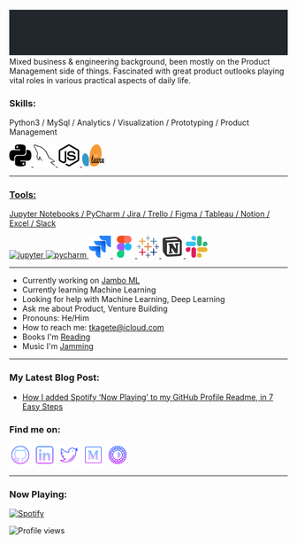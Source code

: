 ![Hello I'm Tony Kagete](hello.gif)
Mixed business & engineering background, been mostly on the Product Management side of things. Fascinated with great product outlooks playing vital roles in various practical aspects of daily life. 

<h3 align="left">Skills:</h3>

Python3 / MySql / Analytics / Visualization / Prototyping / Product Management

<p align="left"> <a href="https://www.python.org" target="_blank"> <img src="Python-02.svg" alt="python" width="40" height="40"/> </a>   <a href="https://www.mysql.com/" target="_blank"> <img src="Mysql-03.svg" alt="mysql" width="40" height="40"/> </a>   <a href="https://nodejs.org" target="_blank"> <img src="Node-js-01.svg" alt="nodejs" width="40" height="40"/> </a>   <a href="https://scikit-learn.org/" target="_blank"> <img src="Scikit_learn_logo_small.svg" alt="scikit" width="40" height="40"/> </p>
  
__________________________________________________________________________________________________________

<h3 align="left">Tools:</h3>

Jupyter Notebooks / PyCharm / Jira / Trello / Figma / Tableau / Notion / Excel / Slack

<p align="left"> <a href="https://www.jupyter.org/" target="_blank"> <img src="https://upload.wikimedia.org/wikipedia/commons/3/38/Jupyter_logo.svg" alt="jupyter" width="40" height="40"/> </a> <a href="https://www.jetbrains.com/pycharm/" target="_blank"> <img src="https://upload.wikimedia.org/wikipedia/commons/1/1d/PyCharm_Icon.svg" alt="pycharm" width="40" height="40"/> </a> <a href="https://www.atlassian.com/software/jira" target="_blank"> <img src="jira-seeklogo.com.svg" alt="jira" width="40" height="40"/> </a> <a href="https://www.figma.com/" target="_blank"> <img src="figma-icon.svg" alt="figma" width="40" height="40"/> </a> <a href="https://tableau.com/" target="_blank"> <img src="tableau-software-seeklogo.com.svg" alt="tableau" width="40" height="40"/> </a> <a href="https://www.notion.com/" target="_blank"> <img src="icons8-notion.svg" alt="notion" width="40" height="40"/> </a> </a> <a href="https://www.slack.com/" target="_blank"> <img src="Slack_icon_2019.svg" alt="slack" width="40" height="40"/> </a> </p>
  
__________________________________________________________________________________________________________

- Currently working on [Jambo ML](https://github.com/Technically-Tony/jamboml-1.git)
- Currently learning Machine Learning 
- Looking for help with Machine Learning, Deep Learning 
- Ask me about Product, Venture Building
- Pronouns: He/Him 
- How to reach me: tkagete@icloud.com 
- Books I'm [Reading](https://www.notion.so/technicallytony/TK-s-books-8fa76125be694a04b59cf0eafe6f6327)
- Music I'm [Jamming](https://open.spotify.com/playlist/6VixOZz7vkQca7ZNBPwe2u)

__________________________________________________________________________________________________________

<h3 align="left">My Latest Blog Post:</h3>

<!-- BLOG-POST-LIST:START -->
- [How I added Spotify ‘Now Playing’ to my GitHub Profile Readme, in 7 Easy Steps](https://technicallytony.com/how-i-added-spotify-now-playing-to-my-github-profile-readme-in-7-easy-steps)
<!-- BLOG-POST-LIST:END -->

<h3 align="left">Find me on:</h3>

[<img src='icons8-github.svg' alt='github' height='40'>](https://github.com/technically-tony)    [<img src='icons8-linkedin.svg' alt='linkedin' height='40'>](https://www.linkedin.com/in/tonykagete/)  [<img src='icons8-twitter.svg' alt='twitter' height='40'>](https://twitter.com/technicallytony)  [<img src='icons8-medium-new.svg' alt='medium' height='40'>](https://medium.com/@tkagete) [<img src='icons8-vsco.svg' alt='vsco' height='40'>](https://vsco.co/technicallytony/gallery) 

__________________________________________________________________________________________________________

<h3 align="left">Now Playing:</h3>

[![Spotify](https://now-playing-technically-tony.vercel.app/api/spotify)](https://open.spotify.com/user/316ynimwepp7athpqi6d3l3a54ey)

![Profile views](https://gpvc.arturio.dev/Technically-Tony)  
